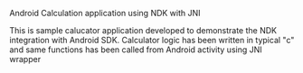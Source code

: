 Android Calculation application using NDK with JNI

This is sample calucator application developed to demonstrate the NDK integration with Android SDK. Calculator logic has been written in typical "c" and same functions has been called from Android activity using JNI wrapper
